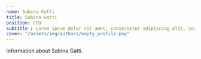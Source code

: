 ```yaml
---
name: Sabina Gatti
title: Sabina Gatti
position: CEO
subtitle : Lorem ipsum dolor sit amet, consectetur adipiscing elit, sed do eiusmod tempor incididunt ut labore et dolore magna aliqua. 
cover: "/assets/img/authors/empty_profile.png"
---
```


Information about Sabina Gatti.